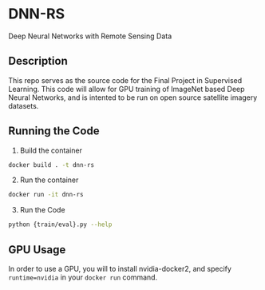# DNN-RS
Deep Neural Networks with Remote Sensing Data

## Description
This repo serves as the source code for the Final Project in Supervised Learning. This code will allow for GPU training of ImageNet based Deep Neural Networks, and is intented to be run on open source satellite imagery datasets. 

## Running the Code
1. Build the container
```bash
docker build . -t dnn-rs
```

2. Run the container
```bash
docker run -it dnn-rs
```

3. Run the Code
```bash
python {train/eval}.py --help
```

## GPU Usage
In order to use a GPU, you will to install nvidia-docker2, and specify `runtime=nvidia` in your `docker run` command. 